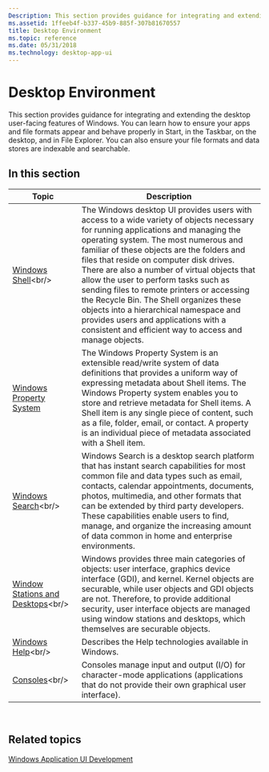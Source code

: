 ```yaml
---
Description: This section provides guidance for integrating and extending the desktop user-facing features of Windows.
ms.assetid: 1ffeeb4f-b337-45b9-885f-307b81670557
title: Desktop Environment
ms.topic: reference
ms.date: 05/31/2018
ms.technology: desktop-app-ui
---
```


# Desktop Environment

This section provides guidance for integrating and extending the desktop user-facing features of Windows. You can learn how to ensure your apps and file formats appear and behave properly in Start, in the Taskbar, on the desktop, and in File Explorer. You can also ensure your file formats and data stores are indexable and searchable.

## In this section



| Topic                                                                              | Description                                                                                                                                                                                                                                                                                                                                                                                                                                                                                                                                                                                                 |
|------------------------------------------------------------------------------------|-------------------------------------------------------------------------------------------------------------------------------------------------------------------------------------------------------------------------------------------------------------------------------------------------------------------------------------------------------------------------------------------------------------------------------------------------------------------------------------------------------------------------------------------------------------------------------------------------------------|
| [Windows Shell](https://msdn.microsoft.com/en-us/library/Bb773177(v=VS.85).aspx)<br/>                                      | The Windows desktop UI provides users with access to a wide variety of objects necessary for running applications and managing the operating system. The most numerous and familiar of these objects are the folders and files that reside on computer disk drives. There are also a number of virtual objects that allow the user to perform tasks such as sending files to remote printers or accessing the Recycle Bin. The Shell organizes these objects into a hierarchical namespace and provides users and applications with a consistent and efficient way to access and manage objects.<br/> |
| [Windows Property System](https://www.bing.com/search?q=Windows+Property+System)<br/>         | The Windows Property System is an extensible read/write system of data definitions that provides a uniform way of expressing metadata about Shell items. The Windows Property system enables you to store and retrieve metadata for Shell items. A Shell item is any single piece of content, such as a file, folder, email, or contact. A property is an individual piece of metadata associated with a Shell item.<br/>                                                                                                                                                                             |
| [Windows Search](https://msdn.microsoft.com/en-us/library/Ff628790(v=VS.85).aspx)<br/>                                 | Windows Search is a desktop search platform that has instant search capabilities for most common file and data types such as email, contacts, calendar appointments, documents, photos, multimedia, and other formats that can be extended by third party developers. These capabilities enable users to find, manage, and organize the increasing amount of data common in home and enterprise environments.<br/>                                                                                                                                                                                    |
| [Window Stations and Desktops](https://msdn.microsoft.com/en-us/library/ms687098(v=VS.85).aspx)<br/> | Windows provides three main categories of objects: user interface, graphics device interface (GDI), and kernel. Kernel objects are securable, while user objects and GDI objects are not. Therefore, to provide additional security, user interface objects are managed using window stations and desktops, which themselves are securable objects.<br/>                                                                                                                                                                                                                                              |
| [Windows Help](https://msdn.microsoft.com/en-us/library/Ee663302(v=VS.85).aspx)<br/>                                        | Describes the Help technologies available in Windows.<br/>                                                                                                                                                                                                                                                                                                                                                                                                                                                                                                                                            |
| [Consoles](https://msdn.microsoft.com/en-us/library/ms682010(v=VS.85).aspx)<br/>                        | Consoles manage input and output (I/O) for character-mode applications (applications that do not provide their own graphical user interface).<br/>                                                                                                                                                                                                                                                                                                                                                                                                                                                    |



 

## Related topics

<dl> <dt>

[Windows Application UI Development](https://msdn.microsoft.com/en-us/library/Ff657751(v=VS.85).aspx)
</dt> </dl>

 

 





